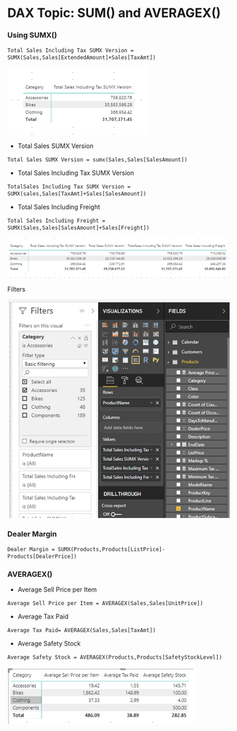 # DAX Topic: SUM\(\) and AVERAGEX\(\)

### Using SUMX\(\)

```text
Total Sales Including Tax SUMX Version = SUMX(Sales,Sales[ExtendedAmount]+Sales[TaxAmt])
```

![](.gitbook/assets/image%20%2829%29.png)

* Total Sales SUMX Version

```text
Total Sales SUMX Version = sumx(Sales,Sales[SalesAmount])
```

* Total Sales Including Tax SUMX Version 

```text
TotalSales Including Tax SUMX Version = SUMX(sales,Sales[TaxAmt]+Sales[SalesAmount])
```

* Total Sales Including Freight

```text
Total Sales Including Freight = SUMX(Sales,Sales[SalesAmount]+Sales[Freight])
```

![](.gitbook/assets/image%20%2852%29.png)

Filters 

![](.gitbook/assets/image%20%2841%29.png)

### Dealer Margin

```text
Dealer Margin = SUMX(Products,Products[ListPrice]-Products[DealerPrice])
```

### AVERAGEX\(\)

* Average Sell Price per Item

```text
Average Sell Price per Item = AVERAGEX(Sales,Sales[UnitPrice])
```

* Average Tax Paid

```text
Average Tax Paid= AVERAGEX(Sales,Sales[TaxAmt])
```

* Average Safety Stock

```text
Average Safety Stock = AVERAGEX(Products,Products[SafetyStockLevel])
```

![](.gitbook/assets/image%20%2854%29.png)



